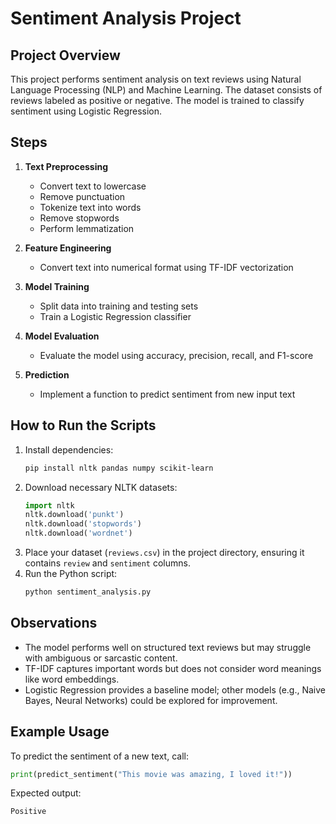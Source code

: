 # Sentiment Analysis Project

## Project Overview
This project performs sentiment analysis on text reviews using Natural Language Processing (NLP) and Machine Learning. The dataset consists of reviews labeled as positive or negative. The model is trained to classify sentiment using Logistic Regression.

## Steps
1. **Text Preprocessing**
   - Convert text to lowercase
   - Remove punctuation
   - Tokenize text into words
   - Remove stopwords
   - Perform lemmatization

2. **Feature Engineering**
   - Convert text into numerical format using TF-IDF vectorization

3. **Model Training**
   - Split data into training and testing sets
   - Train a Logistic Regression classifier

4. **Model Evaluation**
   - Evaluate the model using accuracy, precision, recall, and F1-score

5. **Prediction**
   - Implement a function to predict sentiment from new input text

## How to Run the Scripts
1. Install dependencies:
   ```bash
   pip install nltk pandas numpy scikit-learn
   ```
2. Download necessary NLTK datasets:
   ```python
   import nltk
   nltk.download('punkt')
   nltk.download('stopwords')
   nltk.download('wordnet')
   ```
3. Place your dataset (`reviews.csv`) in the project directory, ensuring it contains `review` and `sentiment` columns.
4. Run the Python script:
   ```bash
   python sentiment_analysis.py
   ```

## Observations
- The model performs well on structured text reviews but may struggle with ambiguous or sarcastic content.
- TF-IDF captures important words but does not consider word meanings like word embeddings.
- Logistic Regression provides a baseline model; other models (e.g., Naive Bayes, Neural Networks) could be explored for improvement.

## Example Usage
To predict the sentiment of a new text, call:
```python
print(predict_sentiment("This movie was amazing, I loved it!"))
```
Expected output:
```
Positive
```

